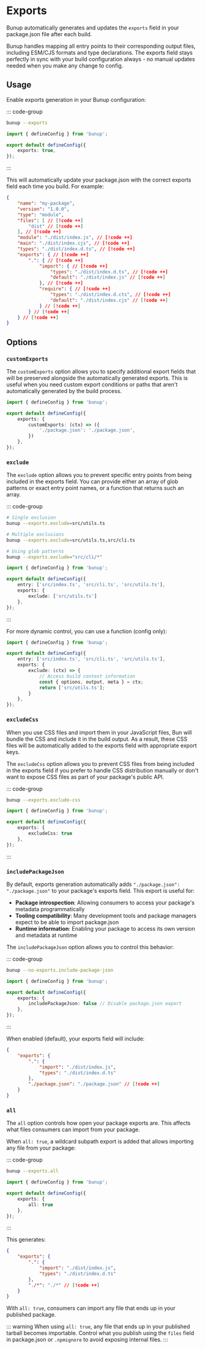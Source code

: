 # Exports

Bunup automatically generates and updates the `exports` field in your package.json file after each build.

Bunup handles mapping all entry points to their corresponding output files, including ESM/CJS formats and type declarations. The exports field stays perfectly in sync with your build configuration always - no manual updates needed when you make any change to config.

## Usage

Enable exports generation in your Bunup configuration:

::: code-group

```sh [CLI]
bunup --exports
```

```ts [bunup.config.ts]
import { defineConfig } from 'bunup';

export default defineConfig({
	exports: true,
});
```

:::

This will automatically update your package.json with the correct exports field each time you build. For example:

```json [package.json]
{
	"name": "my-package",
	"version": "1.0.0",
	"type": "module",
	"files": [ // [!code ++]
		"dist" // [!code ++]
	], // [!code ++]
	"module": "./dist/index.js", // [!code ++]
	"main": "./dist/index.cjs", // [!code ++]
	"types": "./dist/index.d.ts", // [!code ++]
	"exports": { // [!code ++]
		".": { // [!code ++]
			"import": { // [!code ++]
				"types": "./dist/index.d.ts", // [!code ++]
				"default": "./dist/index.js" // [!code ++]
			}, // [!code ++]
			"require": { // [!code ++]
				"types": "./dist/index.d.cts", // [!code ++]
				"default": "./dist/index.cjs" // [!code ++]
			} // [!code ++]
		} // [!code ++]
	} // [!code ++]
}
```

## Options

### `customExports`

The `customExports` option allows you to specify additional export fields that will be preserved alongside the automatically generated exports. This is useful when you need custom export conditions or paths that aren't automatically generated by the build process.

```ts [bunup.config.ts]
import { defineConfig } from 'bunup';

export default defineConfig({
	exports: {
		customExports: (ctx) => ({
			'./package.json': './package.json',
		})
	},
});
```

### `exclude`

The `exclude` option allows you to prevent specific entry points from being included in the exports field. You can provide either an array of glob patterns or exact entry point names, or a function that returns such an array.

::: code-group

```sh [CLI]
# Single exclusion
bunup --exports.exclude=src/utils.ts

# Multiple exclusions  
bunup --exports.exclude=src/utils.ts,src/cli.ts

# Using glob patterns
bunup --exports.exclude="src/cli/*"
```

```ts [bunup.config.ts]
import { defineConfig } from 'bunup';

export default defineConfig({
	entry: ['src/index.ts', 'src/cli.ts', 'src/utils.ts'],
	exports: {
		exclude: ['src/utils.ts']
	},
});
```

:::

For more dynamic control, you can use a function (config only):

```ts [bunup.config.ts]
import { defineConfig } from 'bunup';

export default defineConfig({
	entry: ['src/index.ts', 'src/cli.ts', 'src/utils.ts'],
	exports: {
		exclude: (ctx) => {
			// Access build context information
			const { options, output, meta } = ctx;
			return ['src/utils.ts'];
		}
	},
});
```

### `excludeCss`

When you use CSS files and import them in your JavaScript files, Bun will bundle the CSS and include it in the build output. As a result, these CSS files will be automatically added to the exports field with appropriate export keys.

The `excludeCss` option allows you to prevent CSS files from being included in the exports field if you prefer to handle CSS distribution manually or don't want to expose CSS files as part of your package's public API.

::: code-group

```sh [CLI]
bunup --exports.exclude-css
```

```ts [bunup.config.ts]
import { defineConfig } from 'bunup';

export default defineConfig({
	exports: {
		excludeCss: true
	},
});
```

:::

### `includePackageJson`

By default, exports generation automatically adds `"./package.json": "./package.json"` to your package's exports field. This export is useful for:

- **Package introspection**: Allowing consumers to access your package's metadata programmatically
- **Tooling compatibility**: Many development tools and package managers expect to be able to import package.json
- **Runtime information**: Enabling your package to access its own version and metadata at runtime

The `includePackageJson` option allows you to control this behavior:

::: code-group

```sh [CLI]
bunup --no-exports.include-package-json
```

```ts [bunup.config.ts]
import { defineConfig } from 'bunup';

export default defineConfig({
	exports: {
		includePackageJson: false // Disable package.json export
	},
});
```

:::

When enabled (default), your exports field will include:

```json [package.json]
{
	"exports": {
		".": {
			"import": "./dist/index.js",
			"types": "./dist/index.d.ts"
		},
		"./package.json": "./package.json" // [!code ++]
	}
}
```

### `all`

The `all` option controls how open your package exports are. This affects what files consumers can import from your package.

When `all: true`, a wildcard subpath export is added that allows importing any file from your package:

::: code-group

```sh [CLI]
bunup --exports.all
```

```ts [bunup.config.ts]
import { defineConfig } from 'bunup';

export default defineConfig({
	exports: {
		all: true
	},
});
```

:::

This generates:

```json [package.json]
{
	"exports": {
		".": {
			"import": "./dist/index.js",
			"types": "./dist/index.d.ts"
		},
		"./*": "./*" // [!code ++]
	}
}
```

With `all: true`, consumers can import any file that ends up in your published package.

::: warning
When using `all: true`, any file that ends up in your published tarball becomes importable. Control what you publish using the `files` field in package.json or `.npmignore` to avoid exposing internal files.
:::
